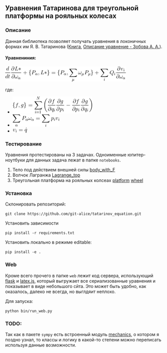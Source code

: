 ## Уравнения Татаринова для треугольной платформы на рояльных колесах

### Описание 

Данная библиотека позволяет получать уравнения в локоничных формах им Я. В. Татаринова ([Книга](http://bookre.org/reader?file=470257),  [Описание уравнение - Зобова А. А.](http://elibrary.udsu.ru/xmlui/bitstream/handle/123456789/9494/Zobova.pdf)).

#### Уравнениния:

![main_eq](imgs/tatarinov.gif)
 
где:
 
 -  ![1](imgs/poisson_bracket.gif)
 -  ![2](imgs/description1.gif)
 -  ![3](imgs/description2.gif) 
 

### Тестирование

Уравнения протестированы на 3 задачах. Одноименные юпитер-ноутбуки для данных задача лежат в папке `notebooks`. 

 1. Тело под действием внешней силы
 [body_with_F](imgs/body_with_F_xieta.png)
 2. Волчок Лагранжа
 [Lagrange_top](imgs/Lagrange_top.jpg)
 3. Треугольная платформа на рояльных колсеах
 [platform](imgs/platform_new.png)
 [wheel](imgs/wheel_new.png)

### Установка

Склонировать репозиторий:
```shell script
git clone https://github.com/git-alice/tatarinov_equation.git
```

Установить зависимости
```shell script
pip install -r requirements.txt
```

Установить локально в режиме editable:
```shell script
pip install -e .
```

### Web

Кроме всего прочего в папке `web` лежит код сервера, использующий [flask](https://github.com/pallets/flask) и [latex.js](https://github.com/michael-brade/LaTeX.js), который выгружает все сериализованные уравнения и показывает в виде небольшого сйта. Это может быть удобно, как оказалось, далеко не всегда, но выглдяит неплохо.

Для запуска:

```shell script
python bin/run_web.py
```


###  TODO:
Так как в пакете `sympy` есть встроенный модуль [mechanics](https://docs.sympy.org/latest/modules/physics/mechanics/index.html), о котором я поздно узнал, то классы и логику в какой-то степени можно переписать используя данные возможности.
 
